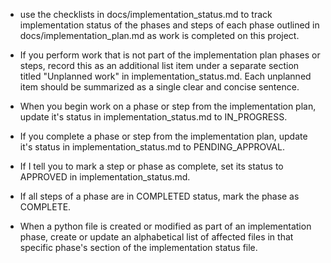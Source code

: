 - use the checklists in docs/implementation_status.md to track implementation status of the phases and steps of each phase outlined in docs/implementation_plan.md as work is completed on this project.

- If you perform work that is not part of the implementation plan phases or steps, record this as an additional list item under a separate section titled "Unplanned work" in implementation_status.md. Each unplanned item should be summarized as a single clear and concise sentence.

- When you begin work on a phase or step from the implementation plan, update it's status in implementation_status.md to IN_PROGRESS.

- If you complete a phase or step from the implementation plan, update it's status in implementation_status.md to PENDING_APPROVAL.

- If I tell you to mark a step or phase as complete, set its status to APPROVED in implementation_status.md.

- If all steps of a phase are in COMPLETED status, mark the phase as COMPLETE.

- When a python file is created or modified as part of an implementation phase, create or update an alphabetical list of affected files in that specific phase's section of the implementation status file.
